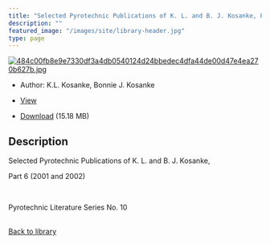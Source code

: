 ```yaml
---
title: "Selected Pyrotechnic Publications of K. L. and B. J. Kosanke, Part 6 (2001 and 2002)"
description: ""
featured_image: "/images/site/library-header.jpg"
type: page
---
```


<a href="" target="_blank">![484c00fb8e9e7330df3a4db0540124d24bbedec4dfa44de00d47e4ea270b627b.jpg](/images/library/484c00fb8e9e7330df3a4db0540124d24bbedec4dfa44de00d47e4ea270b627b.jpg)</a>
* Author: K.L. Kosanke, Bonnie J. Kosanke
* <a href="" target="_blank">View</a>

* [Download]() (15.18 MB)

## Description<div>
<p>Selected Pyrotechnic Publications of K. L. and B. J. Kosanke,</p>
<p>Part 6 (2001 and 2002)</p>
<p> </p>
<p>Pyrotechnic Literature Series No. 10</p></div>

<br />[Back to library](/library/)
